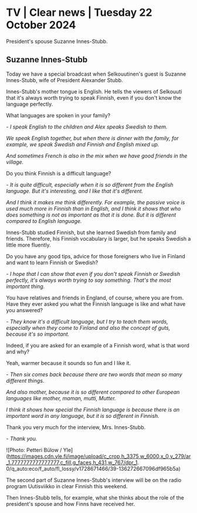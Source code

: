 # TV \| Clear news \| Tuesday 22 October 2024

President's spouse Suzanne Innes-Stubb.

## Suzanne Innes-Stubb

Today we have a special broadcast when Selkouutinen's guest is Suzanne Innes-Stubb, wife of President Alexander Stubb.

Innes-Stubb's mother tongue is English. He tells the viewers of Selkouuti that it's always worth trying to speak Finnish, even if you don't know the language perfectly.

What languages are spoken in your family?

*- I speak English to the children and Alex speaks Swedish to them.*

*We speak English together, but when there is dinner with the family, for example, we speak Swedish and Finnish and English mixed up.*

*And sometimes French is also in the mix when we have good friends in the village.*

Do you think Finnish is a difficult language?

*- It is quite difficult, especially when it is so different from the English language. But it's interesting, and I like that it's different.*

*And I think it makes me think differently. For example, the passive voice is used much more in Finnish than in English, and I think it shows that who does something is not as important as that it is done. But it is different compared to English language.*

Innes-Stubb studied Finnish, but she learned Swedish from family and friends. Therefore, his Finnish vocabulary is larger, but he speaks Swedish a little more fluently.

Do you have any good tips, advice for those foreigners who live in Finland and want to learn Finnish or Swedish?

*- I hope that I can show that even if you don't speak Finnish or Swedish perfectly, it's always worth trying to say something. That's the most important thing.*

You have relatives and friends in England, of course, where you are from. Have they ever asked you what the Finnish language is like and what have you answered?

*- They know it's a difficult language, but I try to teach them words, especially when they come to Finland and also the concept of guts, because it's so important.*

Indeed, if you are asked for an example of a Finnish word, what is that word and why?

Yeah, warmer because it sounds so fun and I like it.

*- Then six comes back because there are two words that mean so many different things.*

*And also mother, because it is so different compared to other European languages like mother, maman, mutti, Mutter.*

*I think it shows how special the Finnish language is because there is an important word in any language, but it is so different in Finnish.*

Thank you very much for the interview, Mrs. Innes-Stubb.

*- Thank you.*

![Photo: Petteri Bülow / Yle](https://images.cdn.yle.fi/image/upload/c_crop,h_3375,w_6000,x_0,y_279/ar_1.7777777777777777,c_fill,g_faces,h_431,w_767/dpr_1. 0/q_auto:eco/f_auto/fl_lossy/v1728671466/39-136272667096df965b5a)

The second part of Suzanne Innes-Stubb's interview will be on the radio program Uutisviikko in clear Finnish this weekend.

Then Innes-Stubb tells, for example, what she thinks about the role of the president's spouse and how Finns have received her.

